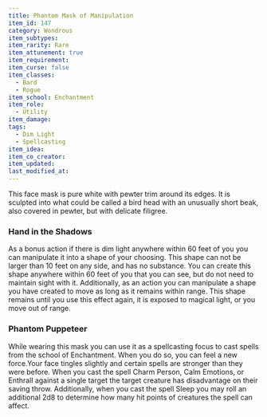 ```yaml
---
title: Phantom Mask of Manipulation
item_id: 147
category: Wondrous
item_subtypes:
item_rarity: Rare
item_attunement: true
item_requirement:
item_curse: false
item_classes:
  - Bard
  - Rogue
item_school: Enchantment
item_role:
  - Utility
item_damage:
tags:
  - Dim Light
  - Spellcasting
item_idea:
item_co_creator:
item_updated:
last_modified_at:
---
```


This face mask is pure white with pewter trim around its edges. It is sculpted into what could be called a bird head with an unusually short beak, also covered in pewter, but with delicate filigree.

<!--excerpt-->
### Hand in the Shadows
As a bonus action if there is dim light anywhere within 60 feet of you you can manipulate it into a shape of your choosing. This shape can not be larger than 10 feet on any side, and has no substance. You can create this shape anywhere within 60 feet of you that you can see, but do not need to maintain sight with it.
Additionally, as an action you can manipulate a shape you have created to move as long as it remains within range. This shape remains until you use this effect again, it is exposed to magical light, or you move out of range.

### Phantom Puppeteer
While wearing this mask you can use it as a spellcasting focus to cast spells from the school of Enchantment. When you do so, you can feel a new force.Your face tingles slightly and certain spells are stronger than they were before. When you cast the spell <magic-spell>Charm Person</magic-spell>, <magic-spell>Calm Emotions</magic-spell>, or <magic-spell>Enthrall</magic-spell> against a single target the target creature has disadvantage on their saving throw. Additionally, when you cast the spell <magic-spell>Sleep</magic-spell> you may roll an additional 2d8 to determine how many hit points of creatures the spell can affect.
